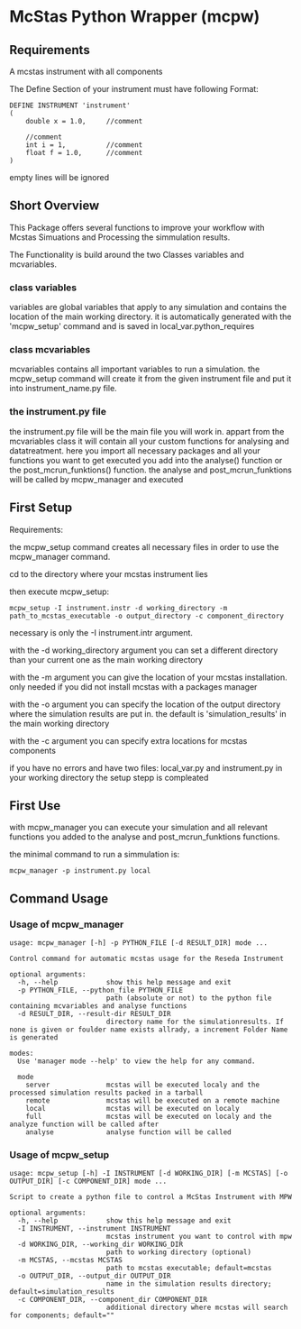 # McStas Python Wrapper (mcpw)

## Requirements

A mcstas instrument with all components

The Define Section of your instrument must have following Format:
	
	DEFINE INSTRUMENT 'instrument'
	(
	    double x = 1.0,     //comment
	
		//comment
	    int i = 1,          //comment
	    float f = 1.0,      //comment
	)

empty lines will be ignored


## Short Overview

This Package offers several functions to improve your workflow with Mcstas Simuations and
Processing the simmulation results.

The Functionality is build around the two Classes variables and mcvariables.

### class variables
variables are global variables that apply to any simulation and contains the location of the main working directory.
it is automatically generated with the 'mcpw_setup' command and is saved in local_var.python_requires

### class mcvariables
mcvariables contains all important variables to run a simulation.
the mcpw_setup command will create it from the given instrument file and put it into instrument_name.py file.

### the instrument.py file
the instrument.py file will be the main file you will work in.
appart from the mcvariables class it will contain all your custom functions
for analysing and datatreatment.
here you import all necessary packages and all your functions you want to get executed you add into
the analyse() function or the post_mcrun_funktions() function.
the analyse and post_mcrun_funktions will be called by mcpw_manager and executed


## First Setup

Requirements:

the mcpw_setup command creates all necessary files in order to use the mcpw_manager command.

cd to the directory where your mcstas instrument lies

then execute mcpw_setup:

	mcpw_setup -I instrument.instr -d working_directory -m path_to_mcstas_executable -o output_directory -c component_directory

necessary is only the -I instrument.intr argument.

with the -d working_directory argument you can set a different directory than your current one as the main working directory

with the -m argument you can give the location of your mcstas installation. only needed if you did not install mcstas with a packages manager

with the -o argument you can specify the location of the output directory where the simulation results are put in. the default is 'simulation_results' in the main working directory

with the -c argument you can specify extra locations for mcstas components


if you have no errors and have two files: local_var.py and instrument.py in your working directory the setup stepp is compleated

## First Use

with mcpw_manager you can execute your simulation and all relevant functions you added to the analyse and post_mcrun_funktions functions.

the minimal command to run a simmulation is:
	
	mcpw_manager -p instrument.py local




## Command Usage

### Usage of mcpw_manager
	
	usage: mcpw_manager [-h] -p PYTHON_FILE [-d RESULT_DIR] mode ...
	
	Control command for automatic mcstas usage for the Reseda Instrument
	
	optional arguments:
	  -h, --help            show this help message and exit
	  -p PYTHON_FILE, --python_file PYTHON_FILE
	                        path (absolute or not) to the python file containing mcvariables and analyse functions
	  -d RESULT_DIR, --result-dir RESULT_DIR
	                        directory name for the simulationresults. If none is given or foulder name exists allrady, a increment Folder Name is generated
	
	modes:
	  Use 'manager mode --help' to view the help for any command.
	
	  mode
	    server              mcstas will be executed localy and the processed simulation results packed in a tarball
	    remote              mcstas will be executed on a remote machine
	    local               mcstas will be executed on localy
	    full                mcstas will be executed on localy and the analyze function will be called after
	    analyse             analyse function will be called

### Usage of mcpw_setup
	
	usage: mcpw_setup [-h] -I INSTRUMENT [-d WORKING_DIR] [-m MCSTAS] [-o OUTPUT_DIR] [-c COMPONENT_DIR] mode ...
	
	Script to create a python file to control a McStas Instrument with MPW
	
	optional arguments:
	  -h, --help            show this help message and exit
	  -I INSTRUMENT, --instrument INSTRUMENT
	                        mcstas instrument you want to control with mpw
	  -d WORKING_DIR, --working_dir WORKING_DIR
	                        path to working directory (optional)
	  -m MCSTAS, --mcstas MCSTAS
	                        path to mcstas executable; default=mcstas
	  -o OUTPUT_DIR, --output_dir OUTPUT_DIR
	                        name in the simulation results directory; default=simulation_results
	  -c COMPONENT_DIR, --component_dir COMPONENT_DIR
	                        additional directory where mcstas will search for components; default=""

